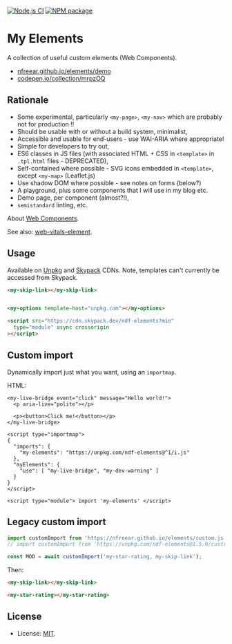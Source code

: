 
[![Node.js CI][ci-img]][ci]
[![NPM package][npm-img]][npm]

# My Elements #

A collection of useful custom elements (Web Components).

* [nfreear.github.io/elements/demo][demo]
* [codepen.io/collection/mrpzOQ][pen]

## Rationale ##

* Some experimental, particularly `<my-page>`, `<my-nav>` which are probably not for production !!
* Should be usable with or without a build system, minimalist,
* Accessible and usable for end-users - use WAI-ARIA where appropriate!
* Simple for developers to try out,
* ES6 classes in JS files (with associated HTML + CSS in `<template>` in `.tpl.html` files - DEPRECATED),
* Self-contained where possible - SVG icons embedded in `<template>`, except `<my-map>` (Leaflet.js)
* Use shadow DOM where possible - see notes on forms (below?)
* A playground, plus some components that I will use in my blog etc.
* Demo page, per component (almost?!),
* `semistandard` linting, etc.

About [Web Components][mdn].

See also: [web-vitals-element][].

## Usage

Available on [Unpkg][] and [Skypack][] CDNs. Note, templates can't currently be accessed from Skypack.

```html
<my-skip-link></my-skip-link>


<my-options template-host="unpkg.com"></my-options>

<script src="https://cdn.skypack.dev/ndf-elements?min"
  type="module" async crossorigin
></script>
```

## Custom import

Dynamically import just what you want, using an `importmap`.

HTML:
```
<my-live-bridge event="click" message="Hello world!">
  <p aria-live="polite"></p>

  <p><button>Click me!</button></p>
</my-live-bridge>

<script type="importmap">
{
  "imports": {
    "my-elements": "https://unpkg.com/ndf-elements@^1/i.js"
  },
  "myElements": {
    "use": [ "my-live-bridge", "my-dev-warning" ]
  }
}
</script>

<script type="module"> import 'my-elements' </script>
```

## Legacy custom import

```js
import customImport from 'https://nfreear.github.io/elements/custom.js';
// import customImport from 'https://unpkg.com/ndf-elements@1.5.0/custom.js';

const MOD = await customImport('my-star-rating, my-skip-link');
```

Then:

```html
<my-skip-link></my-skip-link>

<my-star-rating></my-star-rating>
```

## License

* License: [MIT][].

[ci]: https://github.com/nfreear/elements/actions/workflows/node.js.yml
[ci-img]: https://github.com/nfreear/elements/actions/workflows/node.js.yml/badge.svg
[demo]: https://nfreear.github.io/elements/demo/
[pen]: https://codepen.io/collection/mrpzOQ
[mit]: https://nfreear.mit-license.org/#2021
[npm]: https://www.npmjs.com/package/ndf-elements
[npm-img]: https://img.shields.io/npm/v/ndf-elements
[unpkg]: https://unpkg.com
  "A fast, global content delivery network for everything on npm"
[up-cdn]: https://unpkg.com/ndf-elements@1.1.0/index.js
[skypack]: https://cdn.skypack.dev
  "A JavaScript Delivery Network for modern web apps"
[sp-cdn]: https://cdn.skypack.dev/ndf-elements
[mdn]: https://developer.mozilla.org/en-US/docs/Web/Web_Components
[web-vitals-element]: https://github.com/stefanjudis/web-vitals-element
